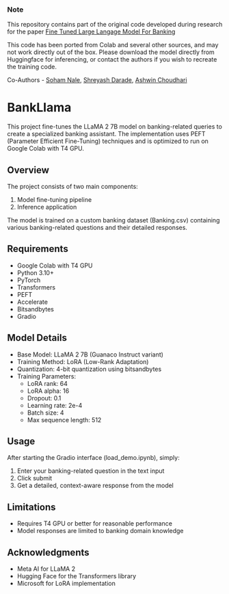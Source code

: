 ### Note
This repository contains part of the original code developed during research for the paper [Fine Tuned Large Langage Model For Banking](https://drive.google.com/file/d/1q1qkZpqGH9PeMqnwh8O0-U9gmCLDWU-e/view?usp=sharing)  

This code has been ported from Colab and several other sources, and may not work directly out of the box. Please download the model directly from Huggingface for inferencing, or contact the authors if you wish to recreate the training code.

Co-Authors - [Soham Nale](https://www.linkedin.com/in/soham-nale/), [Shreyash Darade](https://www.linkedin.com/in/shreyash-darade-3366b1213/), [Ashwin Choudhari](https://www.linkedin.com/in/ashwin-chaudhari-623627244/)

# BankLlama

This project fine-tunes the LLaMA 2 7B model on banking-related queries to create a specialized banking assistant. The implementation uses PEFT (Parameter Efficient Fine-Tuning) techniques and is optimized to run on Google Colab with T4 GPU.

## Overview

The project consists of two main components:
1. Model fine-tuning pipeline
2. Inference application

The model is trained on a custom banking dataset (Banking.csv) containing various banking-related questions and their detailed responses.

## Requirements

- Google Colab with T4 GPU
- Python 3.10+
- PyTorch
- Transformers
- PEFT
- Accelerate
- Bitsandbytes
- Gradio

## Model Details

- Base Model: LLaMA 2 7B (Guanaco Instruct variant)
- Training Method: LoRA (Low-Rank Adaptation)
- Quantization: 4-bit quantization using bitsandbytes
- Training Parameters:
  - LoRA rank: 64
  - LoRA alpha: 16
  - Dropout: 0.1
  - Learning rate: 2e-4
  - Batch size: 4
  - Max sequence length: 512

## Usage

After starting the Gradio interface (load_demo.ipynb), simply:
1. Enter your banking-related question in the text input
2. Click submit
3. Get a detailed, context-aware response from the model

## Limitations

- Requires T4 GPU or better for reasonable performance
- Model responses are limited to banking domain knowledge

## Acknowledgments

- Meta AI for LLaMA 2
- Hugging Face for the Transformers library
- Microsoft for LoRA implementation
